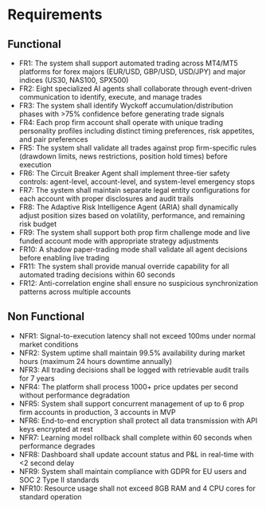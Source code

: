 # Requirements

## Functional

- FR1: The system shall support automated trading across MT4/MT5 platforms for forex majors (EUR/USD, GBP/USD, USD/JPY) and major indices (US30, NAS100, SPX500)
- FR2: Eight specialized AI agents shall collaborate through event-driven communication to identify, execute, and manage trades
- FR3: The system shall identify Wyckoff accumulation/distribution phases with >75% confidence before generating trade signals
- FR4: Each prop firm account shall operate with unique trading personality profiles including distinct timing preferences, risk appetites, and pair preferences
- FR5: The system shall validate all trades against prop firm-specific rules (drawdown limits, news restrictions, position hold times) before execution
- FR6: The Circuit Breaker Agent shall implement three-tier safety controls: agent-level, account-level, and system-level emergency stops
- FR7: The system shall maintain separate legal entity configurations for each account with proper disclosures and audit trails
- FR8: The Adaptive Risk Intelligence Agent (ARIA) shall dynamically adjust position sizes based on volatility, performance, and remaining risk budget
- FR9: The system shall support both prop firm challenge mode and live funded account mode with appropriate strategy adjustments
- FR10: A shadow paper-trading mode shall validate all agent decisions before enabling live trading
- FR11: The system shall provide manual override capability for all automated trading decisions within 60 seconds
- FR12: Anti-correlation engine shall ensure no suspicious synchronization patterns across multiple accounts

## Non Functional

- NFR1: Signal-to-execution latency shall not exceed 100ms under normal market conditions
- NFR2: System uptime shall maintain 99.5% availability during market hours (maximum 24 hours downtime annually)
- NFR3: All trading decisions shall be logged with retrievable audit trails for 7 years
- NFR4: The platform shall process 1000+ price updates per second without performance degradation
- NFR5: System shall support concurrent management of up to 6 prop firm accounts in production, 3 accounts in MVP
- NFR6: End-to-end encryption shall protect all data transmission with API keys encrypted at rest
- NFR7: Learning model rollback shall complete within 60 seconds when performance degrades
- NFR8: Dashboard shall update account status and P&L in real-time with <2 second delay
- NFR9: System shall maintain compliance with GDPR for EU users and SOC 2 Type II standards
- NFR10: Resource usage shall not exceed 8GB RAM and 4 CPU cores for standard operation
